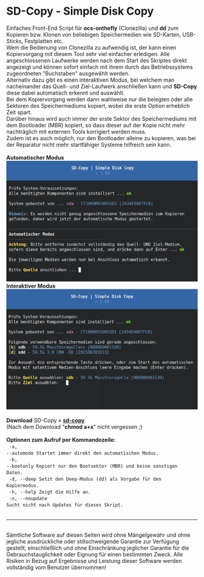 # SD-Copy - Simple Disk Copy
Einfaches Front-End Script für <b>ocs-onthefly</b> (Clonezilla) und <b>dd</b> zum Kopieren bzw. Klonen von beliebigen Speichermedien wie SD-Karten, USB-Sticks, Festplatten etc.<br />
Wem die Bedienung von Clonezilla zu aufwendig ist, der kann einen Kopiervorgang mit diesem Tool sehr viel einfacher erledigen. Alle angeschlossenen Laufwerke werden nach dem Start des Skriptes direkt angezeigt und können sofort einfach mit ihrem durch das Betriebssystems zugeordneten "Buchstaben" ausgewählt werden.<br />
Alternativ dazu gibt es einen interaktiven Modus, bei welchem man nacheinander das Quell- und Ziel-Laufwerk anschließen kann und <b>SD-Copy</b> diese dabei automatisch erkennt und auswählt.<br />
Bei dem Kopiervorgang werden dann wahlweise nur die belegten oder alle Sektoren des Speichermediums kopiert, wobei die erste Option erheblich Zeit spart.<br />
Darüber hinaus wird auch immer der erste Sektor des Speichermediums mit dem Bootloader (MBR) kopiert, so dass dieser auf der Kopie nicht mehr nachträglich mit externen Tools korrigiert werden muss.<br />
Zudem ist es auch möglich, nur den Bootloader alleine zu kopieren, was bei der Reparatur nicht mehr startfähiger Systeme hilfreich sein kann.<br />
<br />
<b>Automatischer Modus</b><br />
<img src="./img/sd-copy_screen_1.png"><br />
<b>Interaktiver Modus</b><br />
<img src="./img/sd-copy_screen_2.png">
<br />
<br />
<b>Download</b> SD-Copy&nbsp;&raquo;&nbsp;<a href="https://github.com/migacode/sd-copy/blob/main/sd-copy"><strong>sd-copy</strong></a><br />
(Nach dem Download "<b>chmod a+x</b>" nicht vergessen ;)
<br />
<br />
<b>Optionen zum Aufruf per Kommandozeile:</b><br />
<code>
  -a, --automode  Startet immer direkt den automatischen Modus.<br />
  -b, --bootonly  Kopiert nur den Bootsektor (MBR) und keine sonstigen Daten.<br />
  -d, --deep      Setzt den Deep-Modus (dd) als Vorgabe für den Kopiermodus.<br />
  -h, --help      Zeigt die Hilfe an.<br />
  -n, --noupdate  Sucht nicht nach Updates für dieses Skript.<br />
</code>
<hr>
<br />
Sämtliche Software auf diesen Seiten wird ohne Mängelgewähr und ohne jegliche ausdrückliche oder stillschweigende Garantie zur Verfügung gestellt, einschließlich und ohne Einschränkung jeglicher Garantie für die Gebrauchstauglichkeit oder Eignung für einen bestimmten Zweck. Alle Risiken in Bezug auf Ergebnisse und Leistung dieser Software werden vollständig vom Benutzer übernommen!
